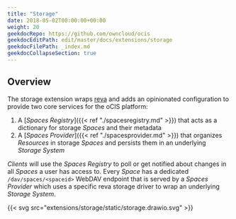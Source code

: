 ```yaml
---
title: "Storage"
date: 2018-05-02T00:00:00+00:00
weight: 20
geekdocRepo: https://github.com/owncloud/ocis
geekdocEditPath: edit/master/docs/extensions/storage
geekdocFilePath: _index.md
geekdocCollapseSection: true
---
```


## Overview

The storage extension wraps [reva](https://github.com/cs3org/reva/) and adds an opinionated configuration to provide two core services for the oCIS platform:
1. A [*Spaces Registry*]({{< ref "./spacesregistry.md" >}}) that acts as a dictionary for storage *Spaces* and their metadata
2. A [*Spaces Provider*]({{< ref "./spacesprovider.md" >}}) that organizes *Resources* in storage *Spaces* and persists them in an underlying *Storage System*

*Clients* will use the *Spaces Registry* to poll or get notified about changes in all *Spaces* a user has access to. Every *Space* has a dedicated `/dav/spaces/<spaceid>` WebDAV endpoint that is served by a *Spaces Provider* which uses a specific reva storage driver to wrap an underlying *Storage System*.

{{< svg src="extensions/storage/static/storage.drawio.svg" >}}
